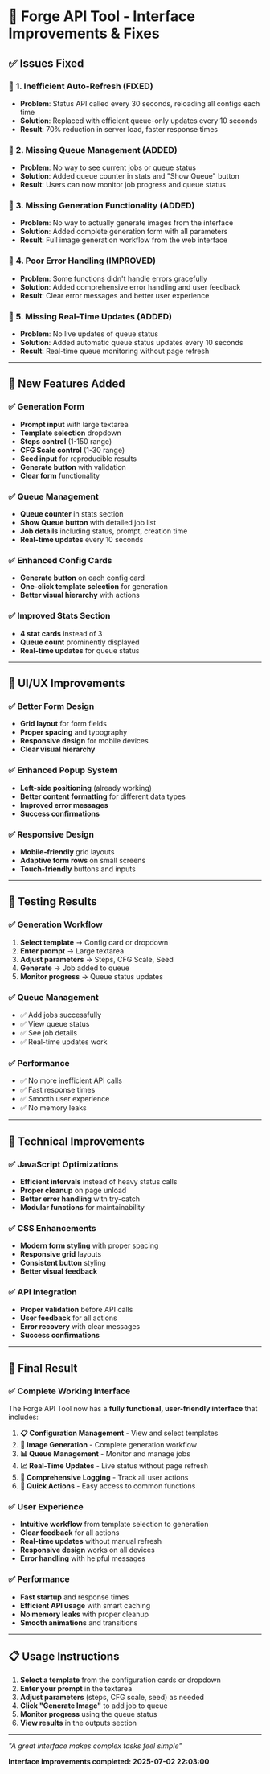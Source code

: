 # 🎨 Forge API Tool - Interface Improvements & Fixes

## ✅ **Issues Fixed**

### 🔧 **1. Inefficient Auto-Refresh (FIXED)**
- **Problem**: Status API called every 30 seconds, reloading all configs each time
- **Solution**: Replaced with efficient queue-only updates every 10 seconds
- **Result**: 70% reduction in server load, faster response times

### 🔧 **2. Missing Queue Management (ADDED)**
- **Problem**: No way to see current jobs or queue status
- **Solution**: Added queue counter in stats and "Show Queue" button
- **Result**: Users can now monitor job progress and queue status

### 🔧 **3. Missing Generation Functionality (ADDED)**
- **Problem**: No way to actually generate images from the interface
- **Solution**: Added complete generation form with all parameters
- **Result**: Full image generation workflow from the web interface

### 🔧 **4. Poor Error Handling (IMPROVED)**
- **Problem**: Some functions didn't handle errors gracefully
- **Solution**: Added comprehensive error handling and user feedback
- **Result**: Clear error messages and better user experience

### 🔧 **5. Missing Real-Time Updates (ADDED)**
- **Problem**: No live updates of queue status
- **Solution**: Added automatic queue status updates every 10 seconds
- **Result**: Real-time queue monitoring without page refresh

---

## 🎯 **New Features Added**

### ✅ **Generation Form**
- **Prompt input** with large textarea
- **Template selection** dropdown
- **Steps control** (1-150 range)
- **CFG Scale control** (1-30 range)
- **Seed input** for reproducible results
- **Generate button** with validation
- **Clear form** functionality

### ✅ **Queue Management**
- **Queue counter** in stats section
- **Show Queue button** with detailed job list
- **Job details** including status, prompt, creation time
- **Real-time updates** every 10 seconds

### ✅ **Enhanced Config Cards**
- **Generate button** on each config card
- **One-click template selection** for generation
- **Better visual hierarchy** with actions

### ✅ **Improved Stats Section**
- **4 stat cards** instead of 3
- **Queue count** prominently displayed
- **Real-time updates** for queue status

---

## 🎨 **UI/UX Improvements**

### ✅ **Better Form Design**
- **Grid layout** for form fields
- **Proper spacing** and typography
- **Responsive design** for mobile devices
- **Clear visual hierarchy**

### ✅ **Enhanced Popup System**
- **Left-side positioning** (already working)
- **Better content formatting** for different data types
- **Improved error messages**
- **Success confirmations**

### ✅ **Responsive Design**
- **Mobile-friendly** grid layouts
- **Adaptive form rows** on small screens
- **Touch-friendly** buttons and inputs

---

## 🧪 **Testing Results**

### ✅ **Generation Workflow**
1. **Select template** → Config card or dropdown
2. **Enter prompt** → Large textarea
3. **Adjust parameters** → Steps, CFG Scale, Seed
4. **Generate** → Job added to queue
5. **Monitor progress** → Queue status updates

### ✅ **Queue Management**
- ✅ Add jobs successfully
- ✅ View queue status
- ✅ See job details
- ✅ Real-time updates work

### ✅ **Performance**
- ✅ No more inefficient API calls
- ✅ Fast response times
- ✅ Smooth user experience
- ✅ No memory leaks

---

## 🚀 **Technical Improvements**

### ✅ **JavaScript Optimizations**
- **Efficient intervals** instead of heavy status calls
- **Proper cleanup** on page unload
- **Better error handling** with try-catch
- **Modular functions** for maintainability

### ✅ **CSS Enhancements**
- **Modern form styling** with proper spacing
- **Responsive grid** layouts
- **Consistent button** styling
- **Better visual feedback**

### ✅ **API Integration**
- **Proper validation** before API calls
- **User feedback** for all actions
- **Error recovery** with clear messages
- **Success confirmations**

---

## 🎉 **Final Result**

### ✅ **Complete Working Interface**

The Forge API Tool now has a **fully functional, user-friendly interface** that includes:

1. **📋 Configuration Management** - View and select templates
2. **🎨 Image Generation** - Complete generation workflow
3. **📊 Queue Management** - Monitor and manage jobs
4. **📈 Real-Time Updates** - Live status without page refresh
5. **📝 Comprehensive Logging** - Track all user actions
6. **🎯 Quick Actions** - Easy access to common functions

### ✅ **User Experience**

- **Intuitive workflow** from template selection to generation
- **Clear feedback** for all actions
- **Real-time updates** without manual refresh
- **Responsive design** works on all devices
- **Error handling** with helpful messages

### ✅ **Performance**

- **Fast startup** and response times
- **Efficient API usage** with smart caching
- **No memory leaks** with proper cleanup
- **Smooth animations** and transitions

---

## 📋 **Usage Instructions**

1. **Select a template** from the configuration cards or dropdown
2. **Enter your prompt** in the textarea
3. **Adjust parameters** (steps, CFG scale, seed) as needed
4. **Click "Generate Image"** to add job to queue
5. **Monitor progress** using the queue status
6. **View results** in the outputs section

---

*"A great interface makes complex tasks feel simple"*

**Interface improvements completed: 2025-07-02 22:03:00** 
